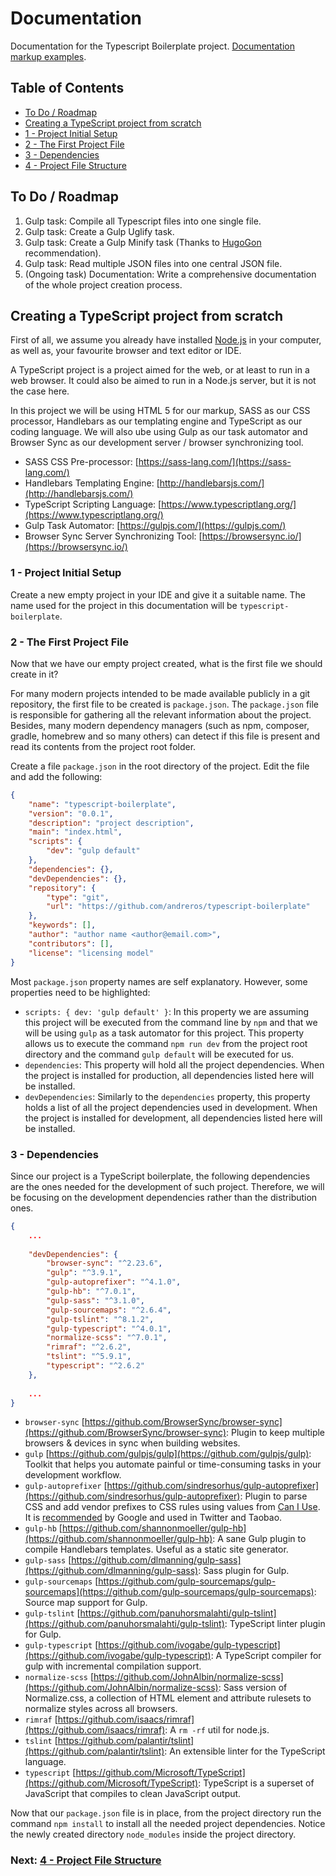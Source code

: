 # Documentation

Documentation for the Typescript Boilerplate project. [Documentation markup examples](examples.html).


## Table of Contents

*  [To Do / Roadmap](#roadmap)
*  [Creating a TypeScript project from scratch](#creating-project)
*  [1 - Project Initial Setup](#initial-setup)
*  [2 - The First Project File](#first-file)
*  [3 - Dependencies](#dependencies)
*  [4 - Project File Structure](chapter2.html#file-structure)


## To Do / Roadmap <a name="roadmap"></a>

1. Gulp task: Compile all Typescript files into one single file.
1. Gulp task: Create a Gulp Uglify task.
1. Gulp task: Create a Gulp Minify task (Thanks to [HugoGon](https://github.com/HugoGon) recommendation).
1. Gulp task: Read multiple JSON files into one central JSON file.
1. (Ongoing task) Documentation: Write a comprehensive documentation of the whole project creation process.


## Creating a TypeScript project from scratch <a name="creating-project"></a>

First of all, we assume you already have installed [Node.js](https://nodejs.org/en/download/) in your computer, as well 
as, your favourite browser and text editor or IDE.

A TypeScript project is a project aimed for the web, or at least to run in a web browser. It could also be aimed to run
in a Node.js server, but it is not the case here.

In this project we will be using HTML 5 for our markup, SASS as our CSS processor, Handlebars as our templating engine 
and TypeScript as our coding language. We will also ube using Gulp as our task automator and Browser Sync as our 
development server / browser synchronizing tool.

*  SASS CSS Pre-processor: [https://sass-lang.com/](https://sass-lang.com/)
*  Handlebars Templating Engine: [http://handlebarsjs.com/](http://handlebarsjs.com/)
*  TypeScript Scripting Language: [https://www.typescriptlang.org/](https://www.typescriptlang.org/)
*  Gulp Task Automator: [https://gulpjs.com/](https://gulpjs.com/)
*  Browser Sync Server Synchronizing Tool: [https://browsersync.io/](https://browsersync.io/)


### 1 - Project Initial Setup <a name="initial-setup">

Create a new empty project in your IDE and give it a suitable name. The name used  for the project in this documentation 
will be `typescript-boilerplate`. 


### 2 - The First Project File <a name="first-file"> 

Now that we have our empty project created, what is the first file we should create in it?

For many modern projects intended to be made available publicly in a git repository, the first file to be created is 
`package.json`. The `package.json` file is responsible for gathering all the relevant information about the project.
Besides, many modern dependency managers (such as npm, composer, gradle, homebrew and so many others) can detect if this
file is present and read its contents from the project root folder.

Create a file `package.json` in the root directory of the project. Edit the file and add the following:

```json
{
    "name": "typescript-boilerplate",
    "version": "0.0.1",
    "description": "project description",
    "main": "index.html",
    "scripts": {
        "dev": "gulp default"
    },
    "dependencies": {},
    "devDependencies": {},
    "repository": {
        "type": "git",
        "url": "https://github.com/andreros/typescript-boilerplate"
    },
    "keywords": [],
    "author": "author name <author@email.com>",
    "contributors": [],
    "license": "licensing model"
}
```

Most `package.json` property names are self explanatory. However, some properties need to be highlighted:
* `scripts: { dev: 'gulp default' }`: In this property we are assuming this project will be executed from the command 
line by `npm` and that we will be using `gulp` as a task automator for this project. This property allows us to execute
the command `npm run dev` from the project root directory and the command `gulp default` will be executed for us.
* `dependencies`: This property will hold all the project dependencies. When the project is installed for production,
all dependencies listed here will be installed.
* `devDependencies`: Similarly to the `dependencies` property, this property holds a list of all the project dependencies
used in development. When the project is installed for development, all dependencies listed here will be installed.


### 3 - Dependencies <a name="dependencies">

Since our project is a TypeScript boilerplate, the following dependencies are the ones needed for the development of 
such project. Therefore, we will be focusing on the development dependencies rather than the distribution ones.

```json
{
    ...
    
    "devDependencies": {
        "browser-sync": "^2.23.6",
        "gulp": "^3.9.1",
        "gulp-autoprefixer": "^4.1.0",
        "gulp-hb": "^7.0.1",
        "gulp-sass": "^3.1.0",
        "gulp-sourcemaps": "^2.6.4",
        "gulp-tslint": "^8.1.2",
        "gulp-typescript": "^4.0.1",
        "normalize-scss": "^7.0.1",
        "rimraf": "^2.6.2",
        "tslint": "^5.9.1",
        "typescript": "^2.6.2"
    },
    
    ...
}
```

* `browser-sync` [https://github.com/BrowserSync/browser-sync](https://github.com/BrowserSync/browser-sync):
Plugin to keep multiple browsers & devices in sync when building websites.
* `gulp` [https://github.com/gulpjs/gulp](https://github.com/gulpjs/gulp): 
Toolkit that helps you automate painful or time-consuming tasks in your development workflow. 
* `gulp-autoprefixer` [https://github.com/sindresorhus/gulp-autoprefixer](https://github.com/sindresorhus/gulp-autoprefixer): 
Plugin to parse CSS and add vendor prefixes to CSS rules using values from 
[Can I Use](https://caniuse.com/). It is 
[recommended](https://developers.google.com/web/tools/setup/setup-buildtools#dont_trip_up_with_vendor_prefixes) 
by Google and used in Twitter and Taobao.
* `gulp-hb` [https://github.com/shannonmoeller/gulp-hb](https://github.com/shannonmoeller/gulp-hb):
A sane Gulp plugin to compile Handlebars templates. Useful as a static site generator.
* `gulp-sass` [https://github.com/dlmanning/gulp-sass](https://github.com/dlmanning/gulp-sass):
Sass plugin for Gulp.
* `gulp-sourcemaps` [https://github.com/gulp-sourcemaps/gulp-sourcemaps](https://github.com/gulp-sourcemaps/gulp-sourcemaps): 
Source map support for Gulp.
* `gulp-tslint` [https://github.com/panuhorsmalahti/gulp-tslint](https://github.com/panuhorsmalahti/gulp-tslint): 
TypeScript linter plugin for Gulp.
* `gulp-typescript` [https://github.com/ivogabe/gulp-typescript](https://github.com/ivogabe/gulp-typescript): 
A TypeScript compiler for gulp with incremental compilation support.
* `normalize-scss` [https://github.com/JohnAlbin/normalize-scss](https://github.com/JohnAlbin/normalize-scss):
Sass version of Normalize.css, a collection of HTML element and attribute rulesets to normalize styles across all browsers.
* `rimraf` [https://github.com/isaacs/rimraf](https://github.com/isaacs/rimraf):
A `rm -rf` util for node.js.
* `tslint` [https://github.com/palantir/tslint](https://github.com/palantir/tslint): 
An extensible linter for the TypeScript language.
* `typescript` [https://github.com/Microsoft/TypeScript](https://github.com/Microsoft/TypeScript):
TypeScript is a superset of JavaScript that compiles to clean JavaScript output.


Now that our `package.json` file is in place, from the project directory run the command `npm install` to install all 
the needed project dependencies. Notice the newly created directory `node_modules` inside the project directory.


### Next: [4 - Project File Structure](chapter2.html#file-structure)
